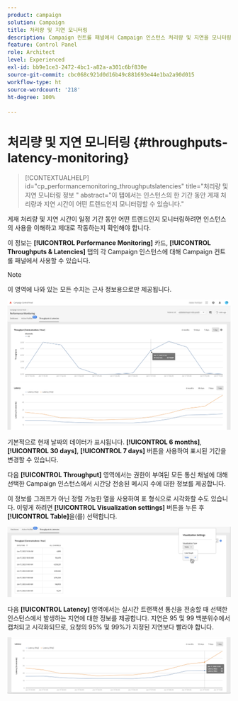```yaml
---
product: campaign
solution: Campaign
title: 처리량 및 지연 모니터링
description: Campaign 컨트롤 패널에서 Campaign 인스턴스 처리량 및 지연을 모니터링하는 방법을 알아봅니다.
feature: Control Panel
role: Architect
level: Experienced
exl-id: bb9e1ce3-2472-4bc1-a82a-a301c6bf830e
source-git-commit: cbc068c921d0d16b49c881693e44e1ba2a90d015
workflow-type: ht
source-wordcount: '218'
ht-degree: 100%

---
```


# 처리량 및 지연 모니터링 {#throughputs-latency-monitoring}

>[!CONTEXTUALHELP]
>id="cp_performancemonitoring_throughputslatencies"
>title="처리량 및 지연 모니터링 정보 "
>abstract="이 탭에서는 인스턴스의 한 기간 동안 게재 처리량과 지연 시간이 어떤 트렌드인지 모니터링할 수 있습니다."

게재 처리량 및 지연 시간이 일정 기간 동안 어떤 트렌드인지 모니터링하려면 인스턴스의 사용을 이해하고 제대로 작동하는지 확인해야 합니다.

이 정보는 **[!UICONTROL Performance Monitoring]** 카드, **[!UICONTROL Throughputs & Latencies]** 탭의 각 Campaign 인스턴스에 대해 Campaign 컨트롤 패널에서 사용할 수 있습니다.

>[!NOTE]
>
>이 영역에 나와 있는 모든 수치는 근사 정보용으로만 제공됩니다.

![](assets/throughput-latencies-overview.png)

기본적으로 현재 날짜의 데이터가 표시됩니다. **[!UICONTROL 6 months]**, **[!UICONTROL 30 days]**, **[!UICONTROL 7 days]** 버튼을 사용하여 표시된 기간을 변경할 수 있습니다.

다음 **[!UICONTROL Throughput]** 영역에서는 권한이 부여된 모든 통신 채널에 대해 선택한 Campaign 인스턴스에서 시간당 전송된 메시지 수에 대한 정보를 제공합니다.

이 정보를 그래프가 아닌 정렬 가능한 열을 사용하여 표 형식으로 시각화할 수도 있습니다. 이렇게 하려면 **[!UICONTROL Visualization settings]** 버튼을 누른 후 **[!UICONTROL Table]**&#x200B;을(를) 선택합니다.

![](assets/throughput-latencies-table.png)

다음 **[!UICONTROL Latency]** 영역에서는 실시간 트랜잭션 통신을 전송할 때 선택한 인스턴스에서 발생하는 지연에 대한 정보를 제공합니다. 지연은 95 및 99 백분위수에서 캡처되고 시각화되므로, 요청의 95% 및 99%가 지정된 지연보다 빨라야 합니다.

![](assets/throughput-latencies-latency.png)
